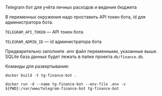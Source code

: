 Telegram бот для учёта личных расходов и ведения бюджета


В переменных окружения надо проставить API токен бота, id для администратора бота.

`TELEGRAM_API_TOKEN` — API токен бота

`TELEGRAM_ADMIN_ID` — id администратора бота

Предварительно заполните .env файл переменными, указанные выше. SQLite база данных будет лежать в папке проекта `db/finance.db`.

Команды для развертывания:

```
docker build -t tg-finance-bot .

docker run -d --name tg-finance-bot --env-file .env -v ${PWD}:/var/www/telegram-finance-bot tg-finance-bot
```
